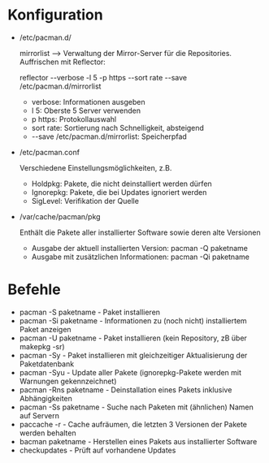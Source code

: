 # Konfiguration

* /etc/pacman.d/

  mirrorlist --> Verwaltung der Mirror-Server für die Repositories.
  Auffrischen mit Reflector:

  reflector --verbose -l 5 -p https --sort rate --save /etc/pacman.d/mirrorlist
  * verbose: Informationen ausgeben
  * l 5: Oberste 5 Server verwenden
  * p https: Protokollauswahl
  * sort rate: Sortierung nach Schnelligkeit, absteigend
  * --save /etc/pacman.d/mirrorlist: Speicherpfad

* /etc/pacman.conf

  Verschiedene Einstellungsmöglichkeiten, z.B.
  * Holdpkg: Pakete, die nicht deinstalliert werden dürfen
  * Ignorepkg: Pakete, die bei Updates ignoriert werden
  * SigLevel: Verifikation der Quelle

* /var/cache/pacman/pkg

  Enthält die Pakete aller installierter Software sowie deren alte Versionen
  * Ausgabe der aktuell installierten Version: pacman -Q paketname
  * Ausgabe mit zusätzlichen Informationen: pacman -Qi paketname

# Befehle

* pacman -S paketname - Paket installieren
* pacman -Si paketname - Informationen zu (noch nicht) installiertem Paket anzeigen
* pacman -U paketname - Paket installieren (kein Repository, zB über makepkg -sr)
* pacman -Sy - Paket installieren mit gleichzeitiger Aktualisierung der Paketdatenbank
* pacman -Syu - Update aller Pakete (ignorepkg-Pakete werden mit Warnungen gekennzeichnet)
* pacman -Rns paketname - Deinstallation eines Pakets inklusive Abhängigkeiten
* pacman -Ss paketname - Suche nach Paketen mit (ähnlichen) Namen auf Servern
* paccache -r - Cache aufräumen, die letzten 3 Versionen der Pakete werden behalten
* bacman paketname - Herstellen eines Pakets aus installierter Software
* checkupdates - Prüft auf vorhandene Updates
